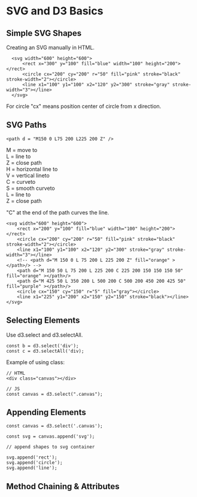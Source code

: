 # SVG and D3 Basics

## Simple SVG Shapes

Creating an SVG manually in HTML. 

```
  <svg width="600" height="600">
      <rect x="300" y="100" fill="blue" width="100" height="200"> </rect>
      <circle cx="200" cy="200" r="50" fill="pink" stroke="black" stroke-width="2"></circle>
      <line x1="100" y1="100" x2="120" y2="300" stroke="gray" stroke-width="3"></line>
  </svg>
```

For circle "cx" means position center of circle from x direction. 
    
## SVG Paths



```
<path d = "M150 0 L75 200 L225 200 Z" />
```

M = move to<br>
L = line to<br>
Z = close path<br>
H = horizontal line to<br>
V = vertical lineto<br>
C = curveto<br>
S = smooth curveto<br>
L = line to<br>
Z = close path<br>

"C" at the end of the path curves the line. 

```
<svg width="600" height="600">
    <rect x="200" y="100" fill="blue" width="100" height="200"> </rect>
    <circle cx="200" cy="200" r="50" fill="pink" stroke="black" stroke-width="2"></circle>
    <line x1="100" y1="100" x2="120" y2="300" stroke="gray" stroke-width="3"></line>
    <!-- <path d="M 150 0 L 75 200 L 225 200 Z" fill="orange" ></path>/> -->
    <path d="M 150 50 L 75 200 L 225 200 C 225 200 150 150 150 50" fill="orange" ></path>/>
    <path d="M 425 50 L 350 200 L 500 200 C 500 200 450 200 425 50" fill="purple" ></path>/>
    <circle cx="150" cy="150" r="5" fill="gray"></circle>
    <line x1="225" y1="200" x2="150" y2="150" stroke="black"></line>
</svg>
```

## Selecting Elements


Use d3.select and d3.selectAll. 

```
const b = d3.select('div');
const c = d3.selectAll('div);
```

Example of using class:

```
// HTML
<div class="canvas"></div>

// JS
const canvas = d3.select(".canvas");
```

## Appending Elements

```
const canvas = d3.select('.canvas');

const svg = canvas.append('svg');

// append shapes to svg container

svg.append('rect');
svg.append('circle');
svg.append('line');
```

## Method Chaining & Attributes
